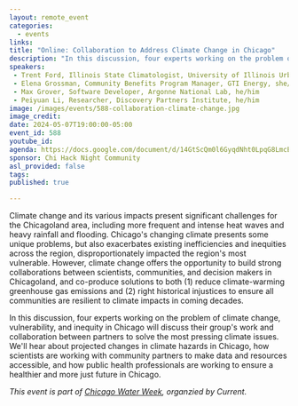 ```yaml
---
layout: remote_event
categories:
  - events
links: 
title: "Online: Collaboration to Address Climate Change in Chicago"
description: "In this discussion, four experts working on the problem of climate change, vulnerability, and inequity in Chicago will discuss their group's work and collaboration between partners to solve the most pressing climate issues. We'll hear about projected changes in climate hazards in Chicago, how scientists are working with community partners to make data and resources accessible, and how public health professionals are working to ensure a healthier and more just future in Chicago."
speakers:
 - Trent Ford, Illinois State Climatologist, University of Illinois Urbana-Champaign, he/him
 - Elena Grossman, Community Benefits Program Manager, GTI Energy, she/her
 - Max Grover, Software Developer, Argonne National Lab, he/him
 - Peiyuan Li, Researcher, Discovery Partners Institute, he/him
image: /images/events/588-collaboration-climate-change.jpg
image_credit:
date: 2024-05-07T19:00:00-05:00
event_id: 588
youtube_id: 
agenda: https://docs.google.com/document/d/14GtScQm0l6GyqdNht0LpqG8LmcEF7i3COjNJ06PaTj8/edit#
sponsor: Chi Hack Night Community
asl_provided: false
tags:
published: true

---
```


Climate change and its various impacts present significant challenges for the Chicagoland area, including more frequent and intense heat waves and heavy rainfall and flooding. Chicago's changing climate presents some unique problems, but also exacerbates existing inefficiencies and inequities across the region, disproportionately impacted the region's most vulnerable. However, climate change offers the opportunity to build strong collaborations between scientists, communities, and decision makers in Chicagoland, and co-produce solutions to both (1) reduce climate-warming greenhouse gas emissions and (2) right historical injustices to ensure all communities are resilient to climate impacts in coming decades. 

In this discussion, four experts working on the problem of climate change, vulnerability, and inequity in Chicago will discuss their group's work and collaboration between partners to solve the most pressing climate issues. We'll hear about projected changes in climate hazards in Chicago, how scientists are working with community partners to make data and resources accessible, and how public health professionals are working to ensure a healthier and more just future in Chicago. 

_This event is part of [Chicago Water Week](https://currentwater.org/chicago-water-week/), organzied by Current._